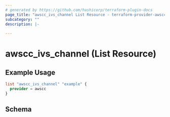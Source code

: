 ```yaml
---
# generated by https://github.com/hashicorp/terraform-plugin-docs
page_title: "awscc_ivs_channel List Resource - terraform-provider-awscc"
subcategory: ""
description: |-
  
---
```


# awscc_ivs_channel (List Resource)



## Example Usage

```terraform
list "awscc_ivs_channel" "example" {
  provider = awscc
}
```

<!-- schema generated by tfplugindocs -->
## Schema
